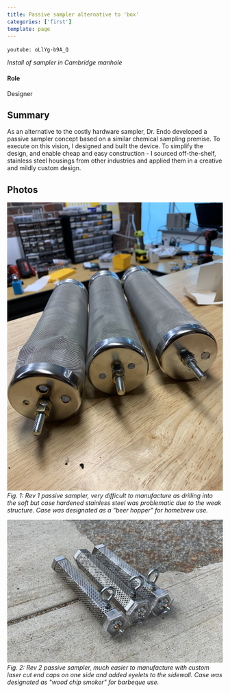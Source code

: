 ```yaml
---
title: Passive sampler alternative to 'box'
categories: ['first']
template: page
---
```

`youtube: oLlYg-b9A_Q`

*Install of sampler in Cambridge manhole*

#### Role
Designer

## Summary

As an alternative to the costly hardware sampler, Dr. Endo developed a passive sampler concept based on a similar chemical sampling premise. To execute on this vision, I designed and built the device. To simplify the design, and enable cheap and easy construction - I sourced off-the-shelf, stainless steel housings from other industries and applied them in a creative and mildly custom design.


## Photos
![](IMG_3004.JPEG)
*Fig. 1: Rev 1 passive sampler, very difficult to manufacture as drilling into the soft but case hardened stainless steel was problematic due to the weak structure. Case was designated as a "beer hopper" for homebrew use.*

![](IMG_3008b.jpeg)
*Fig. 2: Rev 2 passive sampler, much easier to manufacture with custom laser cut end caps on one side and added eyelets to the sidewall. Case was designated as "wood chip smoker" for barbeque use.*
